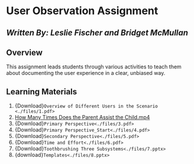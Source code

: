 # User Observation Assignment

## _Written By: Leslie Fischer and Bridget McMullan_

## Overview

This assignment leads students through various activities to teach them about documenting the user experience in a clear, unbiased way.

## Learning Materials

1. {Download}`Overview of Different Users in the Scenario <./files/1.pdf>`
2. [How Many Times Does the Parent Assist the Child.mp4](https://youtu.be/j7G9lgVEhUY)
3. {Download}`Primary Perspective<./files/3.pdf>`
4. {Download}`Primary Perspective_Start<./files/4.pdf>`
5. {Download}`Secondary Perspective<./files/5.pdf>`
6. {Download}`Time and Effort<./files/6.pdf>`
7. {Download}`Toothbrushing Three Subsystems<./files/7.pptx>`
8. {download}`Templates<./files/8.pptx>`
